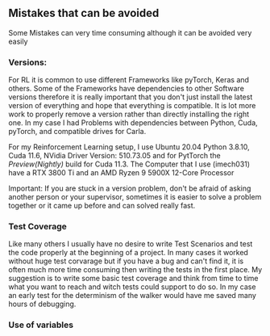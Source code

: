 ## Mistakes that can be avoided
Some Mistakes can very time consuming although it can be avoided very easily
### Versions:
For RL it is common to use different Frameworks like pyTorch, Keras and others. Some of the Frameworks have dependencies to other Software versions therefore it is really important that you don't just install the latest version of everything and hope that everything is compatible. 
It is lot more work to properly remove a version rather than directly installing the right one. 
In my case I had Problems with dependencies between Python, Cuda, pyTorch, and compatible drives for Carla. 

For my Reinforcement Learning setup, I use Ubuntu 20.04 Python 3.8.10, Cuda 11.6, NVidia Driver Version: 510.73.05 and for PytTorch the *Preview(Nightly)* build for Cuda 11.3.
The Computer that I use (imech031) have a RTX 3800 Ti and an AMD Ryzen 9 5900X 12-Core Processor

Important: If you are stuck in a version problem, don't be afraid of asking another person or your supervisor, sometimes it is easier to solve a problem together or it came up before and can solved really fast. 


### Test Coverage 
Like many others I usually have no desire to write Test Scenarios and test the code properly at the beginning of a project. In many cases it worked without huge test corvarage but if you have a bug and can't find it, it is often much more time consuming then writing the tests in the first place. 
My suggestion is to write some basic test coverage and think from time to time what you want to reach and witch tests could support to do so. 
In my case an early test for the determinism of the walker would have me saved many hours of debugging. 

### Use of variables

